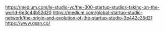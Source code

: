 https://medium.com/le-studio-vc/the-300-startup-studios-taking-on-the-world-6e3c44b52d20
https://medium.com/global-startup-studio-network/the-origin-and-evolution-of-the-startup-studio-3e442c35d21
https://www.gssn.co/
